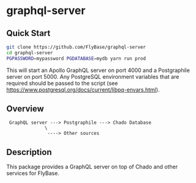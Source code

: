 # graphql-server

## Quick Start
```bash
git clone https://github.com/FlyBase/graphql-server
cd graphql-server
PGPASSWORD=mypassword PGDATABASE=mydb yarn run prod
```

This will start an Apollo GraphQL server on port 4000 and a Postgraphile
server on port 5000.  Any PostgreSQL environment variables that are required
should be passed to the script (see https://www.postgresql.org/docs/current/libpq-envars.html).

## Overview
     GraphQL server ---> Postgraphile ---> Chado Database
                  \
                   ----> Other sources
## Description

This package provides a GraphQL server on top of Chado and other services for FlyBase.

                                   
